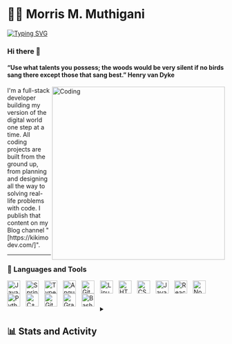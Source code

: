 # 🏄‍♂️ Morris M. Muthigani

 [![Typing SVG](https://readme-typing-svg.demolab.com/?lines=Software+Engineer)](https://git.io/typing-svg)
  
### Hi there 👋
 
#### “Use what talents you possess; the woods would be very silent if no birds sang there except those that sang best.”  Henry van Dyke
 
 <img align="right" alt="Coding" width="400" src="https://cdn.dribbble.com/users/1162077/screenshots/3848914/programmer.gif">
I'm a full-stack developer building my version of the digital world one step at a time. All coding projects are built from the ground up, from planning and designing all the way to solving real-life problems with code. I publish that content on my Blog channel "[https://kikimodev.com/]".
 
---
 
### 🧰 Languages and Tools
 
<img align="left" alt="Java" width="30px" style="padding-right:10px;" src="https://cdn.jsdelivr.net/gh/devicons/devicon/icons/java/java-original.svg"/>
<img align="left" alt="Spring" width="30px" style="padding-right:10px;" src="https://cdn.jsdelivr.net/gh/devicons/devicon/icons/spring/spring-original.svg" />
<img align="left" alt="TypeScript" width="30px" style="padding-right:10px;" src="https://cdn.jsdelivr.net/gh/devicons/devicon/icons/typescript/typescript-plain.svg" />
<img align="left" alt="Angular" width="30px" style="padding-right:10px;" src="https://cdn.jsdelivr.net/gh/devicons/devicon/icons/angularjs/angularjs-plain.svg" />
<img align="left" alt="Git" width="30px" style="padding-right:10px;" src="https://cdn.jsdelivr.net/gh/devicons/devicon/icons/git/git-original.svg" />
<img align="left" alt="Linux" width="30px" style="padding-right:10px;" src="https://cdn.jsdelivr.net/gh/devicons/devicon/icons/linux/linux-original.svg" />
<img align="left" alt="HTML" width="30px" style="padding-right:10px;" src="https://cdn.jsdelivr.net/gh/devicons/devicon/icons/html5/html5-plain.svg" />
<img align="left" alt="CSS" width="30px" style="padding-right:10px;" src="https://cdn.jsdelivr.net/gh/devicons/devicon/icons/css3/css3-plain.svg" />
<img align="left" alt="JavaScript" width="30px" style="padding-right:10px;" src="https://cdn.jsdelivr.net/gh/devicons/devicon/icons/javascript/javascript-plain.svg" />
<img align="left" alt="React" width="30px" style="padding-right:10px;" src="https://cdn.jsdelivr.net/gh/devicons/devicon/icons/react/react-original.svg" />
<img align="left" alt="NodeJS" width="30px" style="padding-right:10px;" src="https://cdn.jsdelivr.net/gh/devicons/devicon/icons/nodejs/nodejs-original.svg" />
<img align="left" alt="Python" width="30px" style="padding-right:10px;" src="https://cdn.jsdelivr.net/gh/devicons/devicon/icons/python/python-plain.svg" />
<img align="left" alt="C++" width="30px" style="padding-right:10px;" src="https://cdn.jsdelivr.net/gh/devicons/devicon/icons/cplusplus/cplusplus-line.svg" />
<img align="left" alt="GitHub" width="30px" style="padding-right:10px;" src="https://cdn.jsdelivr.net/gh/devicons/devicon/icons/github/github-original.svg" />
<img align="left" alt="Gradle" width="30px" style="padding-right:10px;" src="https://cdn.jsdelivr.net/gh/devicons/devicon/icons/gradle/gradle-plain.svg" />
<img align="left" alt="Bash" width="30px" style="padding-right:10px;" src="https://cdn.jsdelivr.net/gh/devicons/devicon/icons/bash/bash-original.svg" />
<br />
 
#
 
<details> 
<summary><h2>📊 Stats and Activity</h2></summary>
<h3>🔥 Streak Stats</h3>
<!-- GitHub Readme Streak Stats - https://github.com/mmuthigani/github-readme-streak-stats -->
<p>
<a href="https://git.io/streak-stats"><img src="https://streak-stats.demolab.com?user=mmuthigani&theme=vue-dark" alt="GitHub Streak" /></a>
</p>
<h3>💻 GitHub Profile Stats</h3>
 <a href="https://github-readme-stats.vercel.app/api?username=mmuthigani&show_icons=true&theme=radical"><img alt="mmuthigani's GitHub Profile Stats" src="https://github-readme-stats.vercel.app/api?username=mmuthigani&show_icons=true&theme=radical" /></a>
 
<h3>💻 GitHub Profile Stats</h3>
<br/>
<a href="https://github.com/ashutosh00710/github-readme-activity-graph"><img alt="mmuthigani's Activity Graph" src="https://github-readme-activity-graph.vercel.app/graph/?username=mmuthigani&theme=vue" /></a>
</details>
 
[website]: https://kikimodev.com/
 
